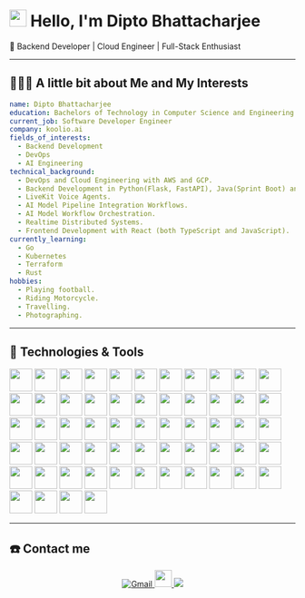 # <img src="https://raw.githubusercontent.com/iampavangandhi/iampavangandhi/master/gifs/Hi.gif" width="30px"> Hello, I'm Dipto Bhattacharjee
🚀 Backend Developer | Cloud Engineer | Full-Stack Enthusiast

---
## 👨🏻‍💻 A little bit about Me and My Interests
```yaml
name: Dipto Bhattacharjee
education: Bachelors of Technology in Computer Science and Engineering
current_job: Software Developer Engineer
company: koolio.ai
fields_of_interests:
  - Backend Development
  - DevOps
  - AI Engineering
technical_background:
  - DevOps and Cloud Engineering with AWS and GCP.
  - Backend Development in Python(Flask, FastAPI), Java(Sprint Boot) and Node.js(Express.js).
  - LiveKit Voice Agents.
  - AI Model Pipeline Integration Workflows.
  - AI Model Workflow Orchestration.
  - Realtime Distributed Systems.
  - Frontend Development with React (both TypeScript and JavaScript).
currently_learning:
  - Go
  - Kubernetes
  - Terraform
  - Rust
hobbies:
  - Playing football.
  - Riding Motorcycle.
  - Travelling.
  - Photographing.
```
---
## 🔧 Technologies & Tools

<img src="https://cdn.jsdelivr.net/gh/devicons/devicon@latest/icons/amazonwebservices/amazonwebservices-original-wordmark.svg" height=40px width=40px /> <img src="https://cdn.jsdelivr.net/gh/devicons/devicon@latest/icons/googlecloud/googlecloud-original.svg" height=40px width=40px /> <img src="https://cdn.jsdelivr.net/gh/devicons/devicon@latest/icons/python/python-original.svg" height=40px width=40px /> <img src="https://cdn.jsdelivr.net/gh/devicons/devicon@latest/icons/django/django-plain.svg" height=40px width=40px /> <img src="https://cdn.jsdelivr.net/gh/devicons/devicon@latest/icons/djangorest/djangorest-original.svg" height=40px width=40px /> <img src="https://cdn.jsdelivr.net/gh/devicons/devicon@latest/icons/flask/flask-original.svg" height=40px width=40px /> <img src="https://cdn.jsdelivr.net/gh/devicons/devicon@latest/icons/fastapi/fastapi-original.svg" height=40px width=40px /> <img src="https://cdn.jsdelivr.net/gh/devicons/devicon@latest/icons/java/java-original.svg" height=40px width=40px /> <img src="https://cdn.jsdelivr.net/gh/devicons/devicon@latest/icons/spring/spring-original.svg" height=40px width=40px /> <img src="https://cdn.jsdelivr.net/gh/devicons/devicon@latest/icons/maven/maven-original.svg" height=40px width=40px /> <img src="https://cdn.jsdelivr.net/gh/devicons/devicon@latest/icons/nodejs/nodejs-original.svg" height=40px width=40px /> <img src="https://cdn.jsdelivr.net/gh/devicons/devicon@latest/icons/express/express-original.svg" height=40px width=40px /> <img src="https://cdn.jsdelivr.net/gh/devicons/devicon@latest/icons/javascript/javascript-original.svg" height=40px width=40px /> <img src="https://cdn.jsdelivr.net/gh/devicons/devicon@latest/icons/typescript/typescript-original.svg" height=40px width=40px /> <img src="https://cdn.jsdelivr.net/gh/devicons/devicon@latest/icons/postgresql/postgresql-original.svg" height=40px width=40px /> <img src="https://cdn.jsdelivr.net/gh/devicons/devicon@latest/icons/mysql/mysql-original.svg" height=40px width=40px /> <img src="https://cdn.jsdelivr.net/gh/devicons/devicon@latest/icons/mariadb/mariadb-original.svg" height=40px width=40px /> <img src="https://cdn.jsdelivr.net/gh/devicons/devicon@latest/icons/dynamodb/dynamodb-original.svg" height=40px width=40px /> <img src="https://cdn.jsdelivr.net/gh/devicons/devicon@latest/icons/sqlite/sqlite-original.svg" height=40px width=40px /> <img src="https://cdn.jsdelivr.net/gh/devicons/devicon@latest/icons/redis/redis-original.svg" height=40px width=40px /> <img src="https://cdn.jsdelivr.net/gh/devicons/devicon@latest/icons/mongodb/mongodb-original.svg" height=40px width=40px /> <img src="https://cdn.jsdelivr.net/gh/devicons/devicon@latest/icons/sqlalchemy/sqlalchemy-original.svg" height=40px width=40px /> <img src="https://cdn.jsdelivr.net/gh/devicons/devicon@latest/icons/sqldeveloper/sqldeveloper-original.svg" height=40px width=40px /> <img src="https://cdn.jsdelivr.net/gh/devicons/devicon@latest/icons/prisma/prisma-original.svg" height=40px width=40px /> <img src="https://cdn.jsdelivr.net/gh/devicons/devicon@latest/icons/docker/docker-original.svg" height=40px width=40px /> <img src="https://cdn.jsdelivr.net/gh/devicons/devicon@latest/icons/git/git-original.svg" height=40px width=40px /> <img src="https://cdn.jsdelivr.net/gh/devicons/devicon@latest/icons/github/github-original.svg" height=40px width=40px /> <img src="https://cdn.jsdelivr.net/gh/devicons/devicon@latest/icons/githubactions/githubactions-original.svg" height=40px width=40px /> <img src="https://cdn.jsdelivr.net/gh/devicons/devicon@latest/icons/nginx/nginx-original.svg" height=40px width=40px /> <img src="https://cdn.jsdelivr.net/gh/devicons/devicon@latest/icons/socketio/socketio-original.svg" height=40px width=40px /> <img src="https://cdn.jsdelivr.net/gh/devicons/devicon@latest/icons/graphql/graphql-plain.svg" height=40px width=40px /> <img src="https://cdn.jsdelivr.net/gh/devicons/devicon@latest/icons/bash/bash-original.svg" height=40px width=40px /> <img src="https://cdn.jsdelivr.net/gh/devicons/devicon@latest/icons/ssh/ssh-original-wordmark.svg" height=40px width=40px /> <img src="https://cdn.jsdelivr.net/gh/devicons/devicon@latest/icons/powershell/powershell-original.svg" height=40px width=40px /> <img src="https://cdn.jsdelivr.net/gh/devicons/devicon@latest/icons/linux/linux-original.svg" height=40px width=40px /> <img src="https://cdn.jsdelivr.net/gh/devicons/devicon@latest/icons/archlinux/archlinux-original.svg" height=40px width=40px /> <img src="https://cdn.jsdelivr.net/gh/devicons/devicon@latest/icons/windows11/windows11-original.svg" height=40px width=40px /> <img src="https://cdn.jsdelivr.net/gh/devicons/devicon@latest/icons/react/react-original.svg" height=40px width=40px /> <img src="https://cdn.jsdelivr.net/gh/devicons/devicon@latest/icons/axios/axios-plain.svg" height=40px width=40px /> <img src="https://cdn.jsdelivr.net/gh/devicons/devicon@latest/icons/redux/redux-original.svg" height=40px width=40px /> <img src="https://cdn.jsdelivr.net/gh/devicons/devicon@latest/icons/tailwindcss/tailwindcss-original-wordmark.svg" height=40px width=40px /> <img src="https://cdn.jsdelivr.net/gh/devicons/devicon@latest/icons/nextjs/nextjs-original.svg" height=40px width=40px /> <img src="https://cdn.jsdelivr.net/gh/devicons/devicon@latest/icons/html5/html5-original.svg" height=40px width=40px /> <img src="https://cdn.jsdelivr.net/gh/devicons/devicon@latest/icons/css3/css3-original.svg" height=40px width=40px /> <img src="https://cdn.jsdelivr.net/gh/devicons/devicon@latest/icons/postman/postman-original.svg" height=40px width=40px /> <img src="https://cdn.jsdelivr.net/gh/devicons/devicon@latest/icons/go/go-original.svg" height=40px width=40px /> <img src="https://cdn.jsdelivr.net/gh/devicons/devicon@latest/icons/terraform/terraform-original.svg" height=40px width=40px /> <img src="https://cdn.jsdelivr.net/gh/devicons/devicon@latest/icons/kubernetes/kubernetes-original.svg" height=40px width=40px /> <img src="https://cdn.jsdelivr.net/gh/devicons/devicon@latest/icons/rust/rust-original.svg" height=40px width=40px /> <img src="https://cdn.jsdelivr.net/gh/devicons/devicon@latest/icons/cplusplus/cplusplus-original.svg" height=40px width=40px /> <img src="https://cdn.jsdelivr.net/gh/devicons/devicon@latest/icons/c/c-original.svg" height=40px width=40px /> <img src="https://cdn.jsdelivr.net/gh/devicons/devicon@latest/icons/kotlin/kotlin-original.svg" height=40px width=40px /> <img src="https://cdn.jsdelivr.net/gh/devicons/devicon@latest/icons/vim/vim-original.svg" height=40px width=40px /> <img src="https://cdn.jsdelivr.net/gh/devicons/devicon@latest/icons/neovim/neovim-original.svg" height=40px width=40px /> <img src="https://cdn.jsdelivr.net/gh/devicons/devicon@latest/icons/pycharm/pycharm-original.svg" height=40px width=40px /> <img src="https://cdn.jsdelivr.net/gh/devicons/devicon@latest/icons/intellij/intellij-original.svg" height=40px width=40px /> <img src="https://cdn.jsdelivr.net/gh/devicons/devicon@latest/icons/eclipse/eclipse-original-wordmark.svg" height=40px width=40px /> <img src="https://cdn.jsdelivr.net/gh/devicons/devicon@latest/icons/vscodium/vscodium-original.svg" height=40px width=40px /> <img src="https://cdn.jsdelivr.net/gh/devicons/devicon@latest/icons/markdown/markdown-original.svg" height=40px width=40px />

---
## ☎️ Contact me 

<p align="center">
  <a href = "mailto:diptobhattacharjee6@gmail.com?subject=From Github Profile">
    <img alt="Gmail" src="https://img.shields.io/badge/Gmail-D14836?style=for-the-badge&logo=gmail&logoColor=white" />
  </a>
  <a href = "https://www.linkedin.com/in/dipto-bhattacharjee-160a10205/">
    <img src="https://cdn.jsdelivr.net/gh/devicons/devicon@latest/icons/linkedin/linkedin-original.svg" width=30px height=30px />
  </a>
  <a href = "https://www.instagram.com/_satirically_yours_/" >
    <img src="https://img.shields.io/badge/instagram%20-%23E4405F.svg?&style=for-the-badge&logo=instagram&logoColor=white"/>
  </a>
</p>
